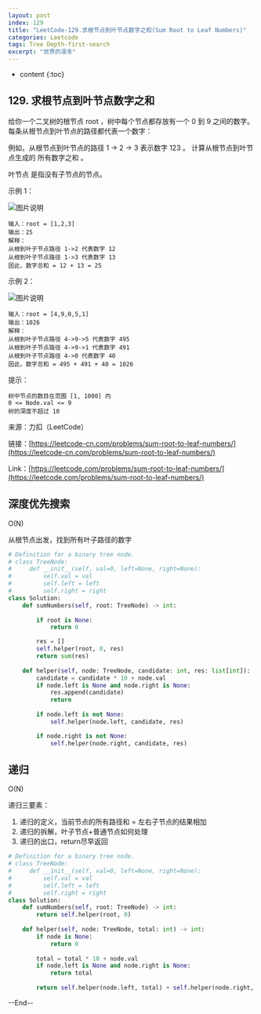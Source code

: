 ```yaml
---
layout: post
index: 129
title: "LeetCode-129.求根节点到叶节点数字之和(Sum Root to Leaf Numbers)"
categories: Leetcode
tags: Tree Depth-first-search
excerpt: "世界的凛冬"
---
```


* content
{:toc}

## 129. 求根节点到叶节点数字之和

给你一个二叉树的根节点 root ，树中每个节点都存放有一个 0 到 9 之间的数字。
每条从根节点到叶节点的路径都代表一个数字：

例如，从根节点到叶节点的路径 1 -> 2 -> 3 表示数字 123 。
计算从根节点到叶节点生成的 所有数字之和 。

叶节点 是指没有子节点的节点。

示例 1：

![图片说明](https://geemaple.github.io/images/leetcode-algorithm-129-1.png) 

```
输入：root = [1,2,3]
输出：25
解释：
从根到叶子节点路径 1->2 代表数字 12
从根到叶子节点路径 1->3 代表数字 13
因此，数字总和 = 12 + 13 = 25
```

示例 2：

![图片说明](https://geemaple.github.io/images/leetcode-algorithm-129-2.png) 

```
输入：root = [4,9,0,5,1]
输出：1026
解释：
从根到叶子节点路径 4->9->5 代表数字 495
从根到叶子节点路径 4->9->1 代表数字 491
从根到叶子节点路径 4->0 代表数字 40
因此，数字总和 = 495 + 491 + 40 = 1026
```

提示：

```
树中节点的数目在范围 [1, 1000] 内
0 <= Node.val <= 9
树的深度不超过 10
```

来源：力扣（LeetCode）

链接：[https://leetcode-cn.com/problems/sum-root-to-leaf-numbers/](https://leetcode-cn.com/problems/sum-root-to-leaf-numbers/)

Link：[https://leetcode.com/problems/sum-root-to-leaf-numbers/](https://leetcode.com/problems/sum-root-to-leaf-numbers/)

## 深度优先搜索

O(N)

从根节点出发，找到所有叶子路径的数字​

```python
# Definition for a binary tree node.
# class TreeNode:
#     def __init__(self, val=0, left=None, right=None):
#         self.val = val
#         self.left = left
#         self.right = right
class Solution:
    def sumNumbers(self, root: TreeNode) -> int:
        
        if root is None:
            return 0

        res = []
        self.helper(root, 0, res)
        return sum(res)
        
    def helper(self, node: TreeNode, candidate: int, res: list[int]):
        candidate = candidate * 10 + node.val
        if node.left is None and node.right is None:
            res.append(candidate)
            return
        
        if node.left is not None:
            self.helper(node.left, candidate, res)

        if node.right is not None:
            self.helper(node.right, candidate, res)
```

## 递归

O(N)

递归三要素：

1. 递归的定义，当前节点的所有路径和 = 左右子节点的结果相加
2. 递归的拆解，叶子节点+普通节点如何处理
3. 递归的出口，return尽早返回

```python
# Definition for a binary tree node.
# class TreeNode:
#     def __init__(self, val=0, left=None, right=None):
#         self.val = val
#         self.left = left
#         self.right = right
class Solution:
    def sumNumbers(self, root: TreeNode) -> int:
        return self.helper(root, 0)
    
    def helper(self, node: TreeNode, total: int) -> int:
        if node is None:
            return 0
        
        total = total * 10 + node.val
        if node.left is None and node.right is None:
            return total
        
        return self.helper(node.left, total) + self.helper(node.right, total)
```

--End--